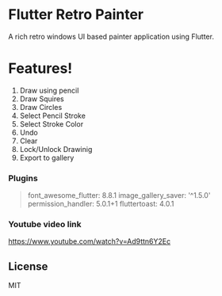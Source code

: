 # Flutter Retro Painter
A rich retro windows UI based painter application using Flutter.

# Features!
1. Draw using pencil 
2. Draw Squires
3. Draw Circles
4. Select Pencil Stroke
5. Select Stroke Color
6. Undo 
7. Clear
8. Lock/Unlock Drawinig
9. Export to gallery

### Plugins
> font_awesome_flutter: 8.8.1
> image_gallery_saver: '^1.5.0'
> permission_handler: 5.0.1+1
> fluttertoast: 4.0.1

### Youtube video link
https://www.youtube.com/watch?v=Ad9ttn6Y2Ec

License
----
MIT

